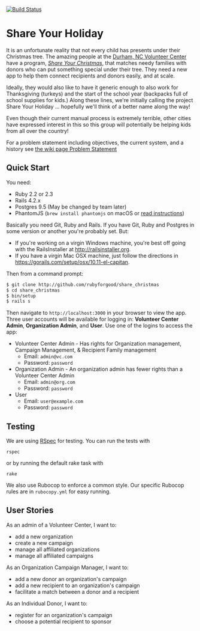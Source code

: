 [![Build Status](https://travis-ci.org/rubyforgood/share_christmas.svg?branch=master)](https://travis-ci.org/rubyforgood/share_christmas)

# Share Your Holiday

It is an unfortunate reality that not every child has presents under their Christmas tree.
The amazing people at the [Durham, NC Volunteer Center](http://www.thevolunteercenter.org) have a program, [_Share Your Christmas_](http://www.thevolunteercenter.org/tp42/page.asp?ID=166190),
that matches needy families with donors who can put something special under their tree.
They need a new app to help them connect recipients and donors easily, and at scale.

Ideally, they would also like to have it generic enough to also work for Thanksgiving (turkeys)
and the start of the school year (backpacks full of school supplies for kids.)   Along these lines,
we're initially calling the project Share Your Holiday ... hopefully we'll think of a better name
along the way!

Even though their current manual process is extremely terrible, other cities have expressed interest
in this so this group will potentially be helping kids from all over the country!

For a problem statement including objectives, the current system, and a history see
[the wiki page Problem Statement](https://github.com/rubyforgood/share_christmas/wiki/Problem-Statement)

## Quick Start

You need:

- Ruby 2.2 or 2.3
- Rails 4.2.x
- Postgres 9.5 (May be changed by team later)
- PhantomJS (`brew install phantomjs` on macOS or [read instructions](https://github.com/teampoltergeist/poltergeist#installing-phantomjs))

Basically you need Git, Ruby and Rails.  If you have Git, Ruby and Postgres in some version
or another you're probably set.    But:

* If you're working on a virgin Windows machine,
you're best off going with the RailsInstaller at http://railsinstaller.org.
* If you have a virgin Mac OSX machine, just follow the directions in
https://gorails.com/setup/osx/10.11-el-capitan.


 Then from a command prompt:

```bash
$ git clone http://github.com/rubyforgood/share_christmas
$ cd share_christmas
$ bin/setup
$ rails s
```

Then navigate to `http://localhost:3000` in your browser to view the app. Three user accounts will be available for logging in: **Volunteer Center Admin**, **Organization Admin**, and **User**. Use one of the logins to access the app:
 * Volunteer Center Admin - Has rights for Organization management, Campaign Management, & Recipient Family management
   * Email: `admin@vc.com`
   * Password: `password`
 * Organization Admin - An organization admin has fewer rights than a Volunteer Center Admin
   * Email: `admin@org.com`
   * Password: `password`
 * User
   * Email: `user@example.com`
   * Password: `password`

## Testing

We are using [RSpec](https://github.com/rspec/rspec-rails) for testing. You can
run the tests with

```
rspec
```
or by running the default rake task with

```
rake
```

We also use Rubocop to enforce a common style.  Our specific Rubocop rules are in `rubocopy.yml` for easy running.

## User Stories

As an admin of a Volunteer Center, I want to:
  - add a new organization
  - create a new campaign
  - manage all affiliated organizations
  - manage all affiliated campaigns

As an Organization Campaign Manager, I want to:
  - add a new donor an organization's campaign
  - add a new recipient to an organization's campaign
  - facilitate a match between a donor and a recipient

As an Individual Donor, I want to:
  - register for an organization's campaign
  - choose a potential recipient to sponsor
